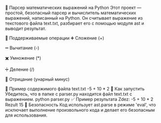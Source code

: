 🧮 Парсер математических выражений на Python
Этот проект — простой, безопасный парсер и вычислитель математических выражений, написанный на Python. Он считывает выражение из текстового файла text.txt, разбирает его с помощью модуля ast и выводит результат.

📌 Поддерживаемые операции
➕ Сложение (+)

➖ Вычитание (-)

✖️ Умножение (*)

➗ Деление (/)

🔁 Отрицание (унарный минус)

📂 Пример содержимого файла text.txt
-5 + 10 * 2
🚀 Как запустить
Убедитесь, что в папке с parser.py находится файл text.txt с выражением.
python parser.py
✅ Пример результата
Zdez:  -5 + 10 * 2
Rezult 15
🔐 Безопасность
Код использует ast.parse в режиме 'eval', что исключает выполнение произвольного кода и делает его безопасным для использования.


